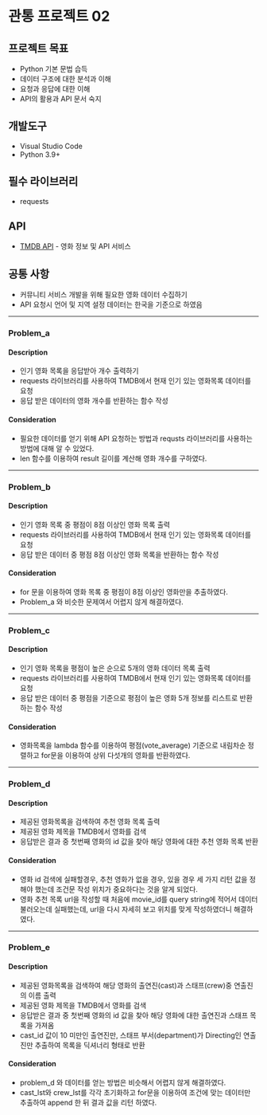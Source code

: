# 관통 프로젝트 02
## 프로젝트 목표
- Python 기본 문법 습득
- 데이터 구조에 대한 분석과 이해
- 요청과 응답에 대한 이해
- API의 활용과 API 문서 숙지
## 개발도구
- Visual Studio Code
- Python 3.9+
## 필수 라이브러리
- requests
## API
- [TMDB API](https://www.themoviedb.org/) - 영화 정보 및 API 서비스 
## 공통 사항
- 커뮤니티 서비스 개발을 위해 필요한 영화 데이터 수집하기
- API 요청시 언어 및 지역 설정 데이터는 한국을 기준으로 하였음
---
### Problem_a
#### Description
- 인기 영화 목록을 응답받아 개수 출력하기
- requests 라이브러리를 사용하여 TMDB에서 현재 인기 있는 영화목록 데이터를 요청
- 응답 받은 데이터의 영화 개수를 반환하는 함수 작성
#### Consideration
- 필요한 데이터를 얻기 위해 API 요청하는 방법과 requsts 라이브러리를 사용하는 방법에 대해 알 수 있었다. 
- len 함수를 이용하여 result 길이를 계산해 영화 개수를 구하였다. 
---
### Problem_b
#### Description
- 인기 영화 목록 중 평점이 8점 이상인 영화 목록 출력
- requests 라이브러리를 사용하여 TMDB에서 현재 인기 있는 영화목록 데이터를 요청
- 응답 받은 데이터 중 평점 8점 이상인 영화 목록을 반환하는 함수 작성
#### Consideration
- for 문을 이용하여 영화 목록 중 평점이 8점 이상인 영화만을 추출하였다. 
- Problem_a 와 비슷한 문제여서 어렵지 않게 해결하였다. 
---
### Problem_c
#### Description
- 인기 영화 목록을 평점이 높은 순으로 5개의 영화 데이터 목록 출력
- requests 라이브러리를 사용하여 TMDB에서 현재 인기 있는 영화목록 데이터를 요청
- 응답 받은 데이터 중 평점을 기준으로 평점이 높은 영화 5개 정보를 리스트로 반환하는 함수 작성
#### Consideration
- 영화목록을 lambda 함수를 이용하여 평점(vote_average) 기준으로 내림차순 정렬하고 for문을 이용하여 상위 다섯개의 영화를 반환하였다. 
---
### Problem_d
#### Description
- 제공된 영화목록을 검색하여 추천 영화 목록 출력
- 제공된 영화 제목을 TMDB에서 영화를 검색
- 응답받은 결과 중 첫번째 영화의 id 값을 찾아 해당 영화에 대한 추천 영화 목록 반환
#### Consideration
- 영화 id 검색에 실패할경우, 추천 영화가 없을 경우, 있을 경우 세 가지 리턴 값을 정해야 했는데 조건문 작성 위치가 중요하다는 것을 알게 되었다.
- 영화 추천 목록 url을 작성할 때 처음에 movie_id를 query string에 적어서 데이터 불러오는데 실패했는데, url을 다시 자세히 보고 위치를 맞게 작성하였더니 해결하였다. 
---
### Problem_e
#### Description
- 제공된 영화목록을 검색하여 해당 영화의 출연진(cast)과 스태프(crew)중 연출진의 이름 출력
- 제공된 영화 제목을 TMDB에서 영화를 검색
- 응답받은 결과 중 첫번째 영화의 id 값을 찾아 해당 영화에 대한 출연진과 스태프 목록을 가져옴
- cast_id 값이 10 미만인 출연진만, 스태프 부서(department)가 Directing인 연출진만 추출하여 목록을 딕셔너리 형태로 반환
#### Consideration
- problem_d 와 데이터를 얻는 방법은 비슷해서 어렵지 않게 해결하였다.
- cast_lst와 crew_lst를 각각 초기화하고 for문을 이용하여 조건에 맞는 데이터만 추출하여 append 한 뒤 결과 값을 리턴 하였다. 